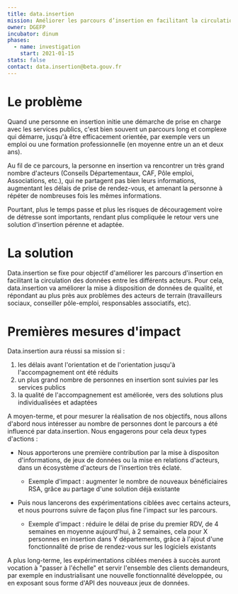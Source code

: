 ```yaml
---
title: data.insertion
mission: Améliorer les parcours d’insertion en facilitant la circulation de données entre les acteurs 
owner: DGEFP
incubator: dinum
phases:
  - name: investigation
    start: 2021-01-15
stats: false
contact: data.insertion@beta.gouv.fr
---
```



# Le problème

Quand une personne en insertion initie une démarche de prise en charge avec les services publics, c'est bien souvent un parcours long et complexe qui démarre, jusqu'à être efficacement orientée, par exemple vers un emploi ou une formation professionnelle (en moyenne entre un an et deux ans).

Au fil de ce parcours, la personne en insertion va rencontrer un très grand nombre d'acteurs (Conseils Départementaux, CAF, Pôle emploi, Associations, etc.), qui ne partagent pas bien leurs informations, augmentant les délais de prise de rendez-vous, et amenant la personne à répéter de nombreuses fois les mêmes informations. 

Pourtant, plus le temps passe et plus les risques de découragement voire de détresse sont importants, rendant plus compliquée le retour vers une solution d'insertion pérenne et adaptée. 


# La solution

Data.insertion se fixe pour objectif d'améliorer les parcours d'insertion en facilitant la circulation des données entre les différents acteurs. 
Pour cela, data.insertion va améliorer la mise à disposition de données de qualité, et répondant au plus près aux problèmes des acteurs de terrain (travailleurs sociaux, conseiller pôle-emploi, responsables associatifs, etc).  


# Premières mesures d'impact

Data.insertion aura réussi sa mission si :
1. les délais avant l'orientation et de l'orientation jusqu'à l'accompagnement ont été réduits
2. un plus grand nombre de personnes en insertion sont suivies par les services publics
3. la qualité de l'accompagnement est améliorée, vers des solutions plus individualisées et adaptées

A moyen-terme, et pour mesurer la réalisation de nos objectifs, nous allons d'abord nous intéresser au nombre de personnes dont le parcours a été influencé par data.insertion. Nous engagerons pour cela deux types d'actions :

- Nous apporterons une première contribution par la mise à dispositon d'informations, de jeux de données ou la mise en relations d'acteurs, dans un écosystème d'acteurs de l'insertion très éclaté.
    - Exemple d'impact : augmenter le nombre de nouveaux bénéficiaires RSA, grâce au partage d'une solution déjà existante

- Puis nous lancerons des expérimentations ciblées avec certains acteurs, et nous pourrons suivre de façon plus fine l'impact sur les parcours.
    - Exemple d'impact : réduire le délai de prise du premier RDV, de 4 semaines en moyenne aujourd'hui, à 2 semaines, cela pour X personnes en insertion dans Y départements, grâce à l'ajout d'une fonctionnalité de prise de rendez-vous sur les logiciels existants


A plus long-terme, les expérimentations ciblées menées à succès auront vocation à "passer à l'échelle" et servir l'ensemble des clients demandeurs, par exemple en industrialisant une nouvelle fonctionnalité développée, ou en exposant sous forme d'API des nouveaux jeux de données.  

